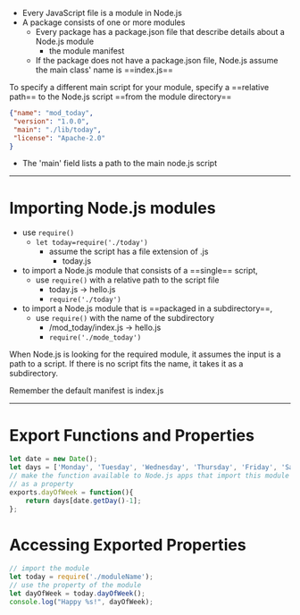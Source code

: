- Every JavaScript file is a module in Node.js
- A package consists of one or more modules
	- Every package has a package.json file that describe details about a Node.js module
		- the module manifest
	- If the package does not have a package.json file, Node.js assume the main class' name is ==index.js==

To specify a different main script for your module, specify a ==relative path== to the Node.js script ==from the module directory==
```json
{"name": "mod_today",
 "version": "1.0.0",
 "main": "./lib/today",
 "license": "Apache-2.0"
}
```
- The 'main' field lists a path to the main node.js script

---
# Importing Node.js modules
- use `require()`
	- `let today=require('./today')`
		- assume the script has a file extension of .js
			- today.js
- to import a Node.js module that consists of a ==single== script,
	- use `require()` with a relative path to the script file
		- today.js -> hello.js
		- `require('./today')`
- to import a Node.js module that is ==packaged in a subdirectory==, 
	- use `require()` with the name of the subdirectory
		- /mod_today/index.js -> hello.js
		- `require('./mode_today')`

When Node.js is looking for the required module, it assumes the input is a path to a script. If there is no script fits the name, it takes it as a subdirectory. 

Remember the default manifest is index.js

---
# Export Functions and Properties
```js
let date = new Date();
let days = ['Monday', 'Tuesday', 'Wednesday', 'Thursday', 'Friday', 'Saturday', 'Sunday'];
// make the function available to Node.js apps that import this module 
// as a property
exports.dayOfWeek = function(){
	return days[date.getDay()-1];
};
```
# Accessing Exported Properties
```js
// import the module
let today = require('./moduleName');
// use the property of the module
let dayOfWeek = today.dayOfWeek();
console.log("Happy %s!", dayOfWeek);
```
